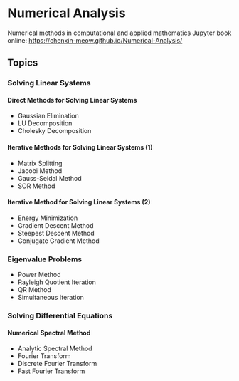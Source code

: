 # Numerical Analysis

Numerical methods in computational and applied mathematics
Jupyter book online: https://chenxin-meow.github.io/Numerical-Analysis/

## Topics

### Solving Linear Systems

#### Direct Methods for Solving Linear Systems
* Gaussian Elimination
* LU Decomposition
* Cholesky Decomposition

#### Iterative Methods for Solving Linear Systems (1)
* Matrix Splitting
* Jacobi Method
* Gauss-Seidal Method
* SOR Method

#### Iterative Method for Solving Linear Systems (2)
* Energy Minimization 
* Gradient Descent Method
* Steepest Descent Method
* Conjugate Gradient Method
  
### Eigenvalue Problems
* Power Method
* Rayleigh Quotient Iteration
* QR Method
* Simultaneous Iteration


### Solving Differential Equations

#### Numerical Spectral Method
* Analytic Spectral Method
* Fourier Transform
* Discrete Fourier Transform
* Fast Fourier Transform

  
 
  

